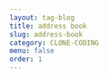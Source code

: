 ```yaml
---
layout: tag-blog
title: address book
slug: address-book
category: CLONE-CODING
menu: false
order: 1
---
```

